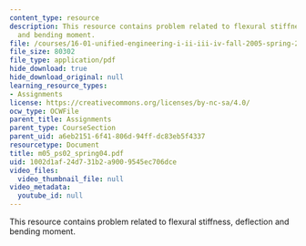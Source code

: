 ```yaml
---
content_type: resource
description: This resource contains problem related to flexural stiffness, deflection
  and bending moment.
file: /courses/16-01-unified-engineering-i-ii-iii-iv-fall-2005-spring-2006/1002d1af24d731b2a9009545ec706dce_m05_ps02_spring04.pdf
file_size: 80302
file_type: application/pdf
hide_download: true
hide_download_original: null
learning_resource_types:
- Assignments
license: https://creativecommons.org/licenses/by-nc-sa/4.0/
ocw_type: OCWFile
parent_title: Assignments
parent_type: CourseSection
parent_uid: a6eb2151-6f41-806d-94ff-dc83eb5f4337
resourcetype: Document
title: m05_ps02_spring04.pdf
uid: 1002d1af-24d7-31b2-a900-9545ec706dce
video_files:
  video_thumbnail_file: null
video_metadata:
  youtube_id: null
---
```

This resource contains problem related to flexural stiffness, deflection and bending moment.